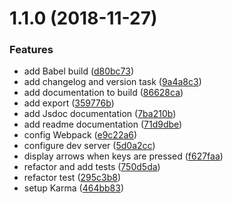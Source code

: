 # 1.1.0 (2018-11-27)


### Features

* add Babel build ([d80bc73](https://github.com/fczbkk/keyboard-visualiser/commit/d80bc73))
* add changelog and version task ([9a4a8c3](https://github.com/fczbkk/keyboard-visualiser/commit/9a4a8c3))
* add documentation to build ([86628ca](https://github.com/fczbkk/keyboard-visualiser/commit/86628ca))
* add export ([359776b](https://github.com/fczbkk/keyboard-visualiser/commit/359776b))
* add Jsdoc documentation ([7ba210b](https://github.com/fczbkk/keyboard-visualiser/commit/7ba210b))
* add readme documentation ([71d9dbe](https://github.com/fczbkk/keyboard-visualiser/commit/71d9dbe))
* config Webpack ([e9c22a6](https://github.com/fczbkk/keyboard-visualiser/commit/e9c22a6))
* configure dev server ([5d0a2cc](https://github.com/fczbkk/keyboard-visualiser/commit/5d0a2cc))
* display arrows when keys are pressed ([f627faa](https://github.com/fczbkk/keyboard-visualiser/commit/f627faa))
* refactor and add tests ([750d5da](https://github.com/fczbkk/keyboard-visualiser/commit/750d5da))
* refactor test ([295c3b8](https://github.com/fczbkk/keyboard-visualiser/commit/295c3b8))
* setup Karma ([464bb83](https://github.com/fczbkk/keyboard-visualiser/commit/464bb83))



